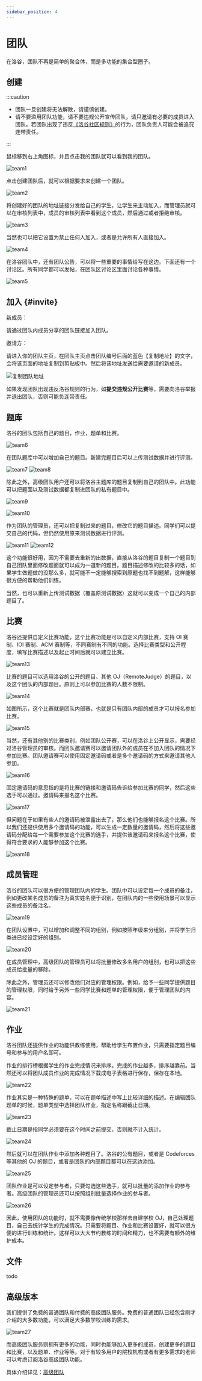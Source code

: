 ```yaml
---
sidebar_position: 4
---
```


# 团队

在洛谷，团队不再是简单的聚合体，而是多功能的集合型圈子。

## 创建
:::caution

- 团队一旦创建将无法解散，请谨慎创建。
- 请不要滥用团队功能，请不要违规公开宣传团队，请只邀请有必要的成员进入团队。若团队出现了违反[《洛谷社区规则》](/rules/community/index.md)的行为，团队负责人可能会被追究连带责任。


:::

鼠标移到右上角图标，并且点击我的团队就可以看到我的团队。

![team1](_image/team1.jpg)

点击创建团队后，就可以根据要求来创建一个团队。

![team2](_image/team2.jpg)

将创建好的团队的地址链接分发给自己的学生，让学生来主动加入，而管理员就可以在审核列表中，成员的审核列表中看到这个成员，然后通过或者拒绝审核。

![team3](_image/team3.jpg)

当然也可以把它设置为禁止任何人加入，或者是允许所有人直接加入。

![team4](_image/team4.jpg)

在洛谷团队中，还有团队公告，可以将一些重要的事情给写在这边。下面还有一个讨论区。所有同学都可以发帖，在团队区讨论区里面讨论各种事情。

![team5](_image/team5.jpg)

## 加入 {#invite}

新成员：  

请通过团队内成员分享的团队链接加入团队。

邀请方：  

请进入你的团队主页，在团队主页点击团队编号后面的蓝色【复制地址】的文字，会将该页面的地址复制到剪贴板中。然后将该地址发送给需要邀请的新成员。

![复制团队地址](_image/pt-member-review.png)

如果发现团队出现违反洛谷规则的行为，如**提交违规公开比赛**等，需要向洛谷举报并退出团队，否则可能负连带责任。

## 题库

洛谷的团队包括自己的题目，作业，题单和比赛。

![team6](_image/team6.jpg)

在团队题库中可以增加自己的题目。新建完题目后可以上传测试数据并进行评测。

![team7](_image/team7.jpg)
![team8](_image/team8.jpg)

除此之外，高级团队用户还可以将洛谷主题库的题目复制到自己的团队中。此功能可以把题面以及测试数据都复制进团队的私有题目中。

![team9](_image/team9.jpg)

![team10](_image/team10.jpg)

作为团队的管理员，还可以把复制过来的题目，修改它的题目描述。同学们可以提交自己的代码，但仍然使用原来测试数据进行评测。

![team11](_image/team11.jpg)
![team12](_image/team12.jpg)

这个功能很好用，因为不需要去重新的出数据，直接从洛谷的题目复制一个题目到自己团队里面修改题面就可以成为一道新的题目。题目描述修改的比较多的话，如果学生做题做的没那么多，就可能不一定能够搜索到原题也找不到题解，这样能够很方便的帮助他们训练。

当然，也可以重新上传测试数据（覆盖原测试数据）这就可以变成一个自己的内部题目了。

## 比赛

洛谷还提供自定义比赛功能，这个比赛功能是可以自定义内部比赛，支持 OI 赛制、IOI 赛制、ACM 赛制等，不同赛制有不同的功能。选择比赛类型和公开程度，填写比赛描述以及起止时间后就可以建立比赛。

![team13](_image/team13.jpg)

比赛的题目可以选用洛谷的公开的题目、其他 OJ（RemoteJudge）的题目，以及这个团队的内部题目。原则上可以参加比赛的人数不限制。

![team14](_image/team14.jpg)

如图所示，这个比赛就是团队内部赛，也就是只有团队内部的成员才可以报名参加比赛。

![team15](_image/team15.jpg)

当然，还有其他别的比赛类别，例如团队公开赛，可以在洛谷上公开显示，需要经过洛谷管理员的审核。而团队邀请赛可以邀请团队外的成员在不加入团队的情况下参加比赛。团队邀请赛可以使用固定邀请码或者是多个邀请码的方式来邀请其他人参加。

![team16](_image/team16.jpg)

固定邀请码的意思指的是将比赛的链接和邀请码告诉给参加比赛的同学，然后这些选手可以通过。邀请码来报名这个比赛。

![team17](_image/team17.jpg)

但问题在于如果有些人的邀请码被泄露出去了，那么他们也能够报名这个比赛。所以我们还提供使用多个邀请码的功能，可以生成一定数量的邀请码，然后将这些邀请码分配给每一个需要参加这个比赛的选手，并提供该邀请码来报名这个比赛，使得符合要求的人能够参加这个比赛。

![team18](_image/team18.jpg)

## 成员管理

洛谷的团队可以很方便的管理团队内的学生。团队中可以设定每一个成员的备注，例如更改某名成员的备注为真实姓名便于识别，在团队内的一些使用场景可以显示这些成员的备注名。

![team19](_image/team19.jpg)

在团队设置中，可以增加和调整不同的组别，例如按照年级来分组别，并将学生归类进已经设定好的组别。

![team20](_image/team20.jpg)

在成员管理中，高级团队的管理员可以将批量修改多名用户的组别，也可以把这些成员给批量的移除。

除此之外，管理员还可以修改他们对应的管理权限。例如，给予一些同学提供题目的管理权限，同时给予另外一些同学比赛和题单的管理权限，便于管理团队的内容。

![team21](_image/team21.jpg)

## 作业

洛谷团队还提供作业的功能供教练使用，帮助给学生布置作业，只需要指定题目编号和参与的用户名即可。

作业的排行榜根据学生的作业完成情况来排序。完成的作业越多，排序越靠前。当然还可以将团队成员作业的完成情况下载成电子表格进行保存，保存在本地。

![team22](_image/team22.jpg)

作业其实是一种特殊的题单，可以在题单描述中写上比较详细的描述。在编辑团队题单的时候，题单类型中选择团队作业，指定名称跟截止日期。

![team23](_image/team23.jpg)

截止日期是指同学必须要在这个时间之前提交，否则就不计入统计。

![team24](_image/team24.jpg)

然后就可以在团队作业中添加各种题目了。洛谷的公有题目，或者是 Codeforces 等其他的 OJ 的题目，或者是团队的内部题目都可以在这边添加。

![team25](_image/team25.jpg)

团队作业是可以设定参与者，只要勾选这些选手，就可以批量的添加作业的参与者。高级团队的管理员还可以按照组别批量选择作业的参与者。

![team26](_image/team26.jpg)

因此，使用团队的功能时，就不需要像传统学校那样去自建学校 OJ，自己处理题目，自己去统计学生的完成情况。只需要将题目、作业和比赛设置好，就可以很方便的进行训练和统计。这样可以大大节约教练的时间和精力，也不需要有额外的维护成本。

## 文件

todo

## 高级版本

我们提供了免费的普通团队和付费的高级团队服务。免费的普通团队已经包含刚才介绍的大多数功能，可以满足大多数学校训练的需求。

![team27](_image/team27.jpg)

而高级团队服务则拥有更多的功能，同时也能够加入更多的成员，创建更多的题目和比赛，以及题单、作业等等。对于有较多用户的院校机构或者有更多需求的老师可以考虑订阅洛谷高级团队功能。

具体介绍详见：[高级团队](./premium.md)
